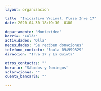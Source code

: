 ```yaml
---
layout: organizacion

title: "Iniciativa Vecinal: Plaza Inve 17"
date: 2020-04-30 18:09:30 -0300

departamento: "Montevideo"
barrio: "Colón"
actividades: "Olla"
necesidades: "Se reciben donaciones"
telefono_contacto: "Paula 094999829"
direccion: "Inve 17 y La Quinta"

otros_contactos: ""
horario: "Sábados y Domingos"
aclaraciones: ""
cuenta_bancaria: ""

---
```

